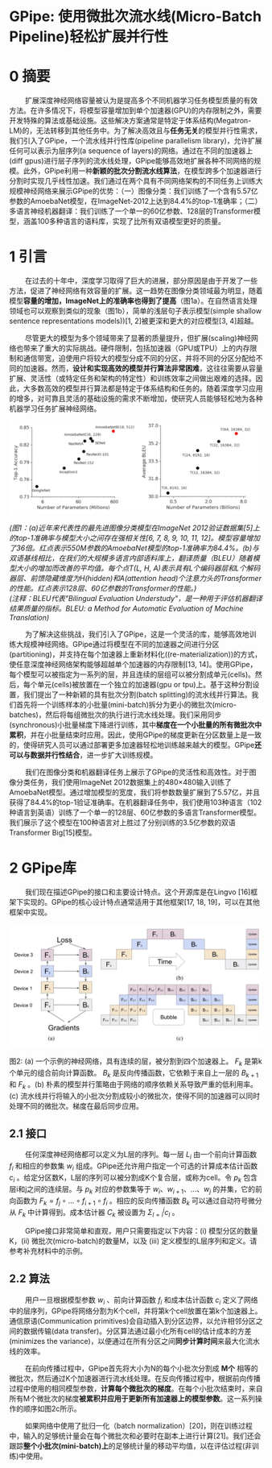 # GPipe: 使用微批次流水线(Micro-Batch Pipeline)轻松扩展并行性

# 0 摘要
&nbsp;&nbsp;&nbsp;&nbsp;&nbsp;&nbsp;&nbsp;&nbsp;扩展深度神经网络容量被认为是提高多个不同机器学习任务模型质量的有效方法。在许多情况下，将模型容量增加到单个加速器(GPU)的内存限制之外，需要开发特殊的算法或基础设施。这些解决方案通常是特定于体系结构(Megatron-LM)的，无法转移到其他任务中。为了解决高效且与**任务无关**的模型并行性需求，我们引入了GPipe，一个流水线并行性库(pipeline parallelism library)，允许扩展任何可以表示为层序列(a sequence of layers)的网络。通过在不同的加速器上(diff gpus)进行层子序列的流水线处理，GPipe能够高效地扩展各种不同网络的规模。此外，GPipe利用一种**新颖的批次分割流水线算法**，在模型跨多个加速器进行分割时实现几乎线性加速。我们通过在两个具有不同网络架构的不同任务上训练大规模神经网络来展示GPipe的优势：（一）图像分类：我们训练了一个含有5.57亿参数的AmoebaNet模型，在ImageNet-2012上达到84.4%的top-1准确率；（二）多语言神经机器翻译：我们训练了一个单一的60亿参数、128层的Transformer模型，涵盖100多种语言的语料库，实现了比所有双语模型更好的质量。<br>

# 1 引言
&nbsp;&nbsp;&nbsp;&nbsp;&nbsp;&nbsp;&nbsp;&nbsp;在过去的十年中，深度学习取得了巨大的进展，部分原因是由于开发了一些方法，促进了神经网络有效容量的扩展。这一趋势在图像分类领域最为明显，随着模型**容量的增加，ImageNet上的准确率也得到了提高**（图1a）。在自然语言处理领域也可以观察到类似的现象（图1b），简单的浅层句子表示模型(simple shallow  sentence representations models))[1, 2]被更深和更大的对应模型[3, 4]超越。<br>

&nbsp;&nbsp;&nbsp;&nbsp;&nbsp;&nbsp;&nbsp;&nbsp;尽管更大的模型为多个领域带来了显著的质量提升，但扩展(scaling)神经网络也带来了重大的实际挑战。硬件限制，包括加速器（GPU或TPU）上的内存限制和通信带宽，迫使用户将较大的模型分成不同的分区，并将不同的分区分配给不同的加速器。然而，**设计和实现高效的模型并行算法非常困难**，这往往需要从容量扩展、灵活性（或特定任务和架构的特定性）和训练效率之间做出艰难的选择。因此，大多数高效的模型并行算法都是特定于体系结构和任务的。随着深度学习应用的增多，对可靠且灵活的基础设施的需求不断增加，使研究人员能够轻松地为各种机器学习任务扩展神经网络。<br>

![figure1](images/gpipe-figure1.jpg)

*(图1：(a)近年来代表性的最先进图像分类模型在ImageNet 2012验证数据集[5]上的top-1准确率与模型大小之间存在强相关性[6, 7, 8, 9, 10, 11, 12]。模型容量增加了36倍。红点表示550M参数的AmoebaNet模型的top-1准确率为84.4%。(b)与双语基线相比，在我们的大规模多语言内部语料库上，翻译质量（BLEU）随着模型大小的增加而改善的平均值。每个点T(L, H, A)表示具有L个编码器层和L个解码器层、前馈隐藏维度为H(hidden)和A(attention head)个注意力头的Transformer的性能。红点表示128层、60亿参数的Transformer的性能。)* <br>
*(注释：BLEU代表"Bilingual Evaluation Understudy"，是一种用于评估机器翻译结果质量的指标。BLEU: a Method for Automatic Evaluation of Machine Translation)* <br>

&nbsp;&nbsp;&nbsp;&nbsp;&nbsp;&nbsp;&nbsp;&nbsp;为了解决这些挑战，我们引入了GPipe，这是一个灵活的库，能够高效地训练大规模神经网络。GPipe通过将模型在不同的加速器之间进行分区(partitioning)，并支持在每个加速器上重新材料化((re-materialization))的方式，使任意深度神经网络架构能够超越单个加速器的内存限制[13, 14]。使用GPipe，每个模型可以被指定为一系列的层，并且连续的层组可以被分割成单元(cells)。然后，每个单元(cells)被放置在一个独立的加速器(gpu or tpu)上。基于这种分割设置，我们提出了一种新颖的具有批次分割(batch splitting)的流水线并行算法。我们首先将一个训练样本的小批量(mini-batch)拆分为更小的微批次(micro-batches)，然后将每组微批次的执行进行流水线处理。我们采用同步(synchronous)小批量梯度下降进行训练，其中**梯度在一个小批量的所有微批次中累积**，并在小批量结束时应用。因此，使用GPipe的梯度更新在分区数量上是一致的，使得研究人员可以通过部署更多加速器轻松地训练越来越大的模型。GPipe**还可以与数据并行性结合**，进一步扩大训练规模。<br>

&nbsp;&nbsp;&nbsp;&nbsp;&nbsp;&nbsp;&nbsp;&nbsp;我们在图像分类和机器翻译任务上展示了GPipe的灵活性和高效性。对于图像分类任务，我们使用ImageNet 2012数据集上的480×480输入训练了AmoebaNet模型。通过增加模型的宽度，我们将参数数量扩展到了5.57亿，并且获得了84.4%的top-1验证准确率。在机器翻译任务中，我们使用103种语言（102种语言到英语）训练了一个单一的128层、60亿参数的多语言Transformer模型。我们展示了这个模型在100种语言对上胜过了分别训练的3.5亿参数的双语Transformer Big[15]模型。<br>

# 2 GPipe库
&nbsp;&nbsp;&nbsp;&nbsp;&nbsp;&nbsp;&nbsp;&nbsp;我们现在描述GPipe的接口和主要设计特点。这个开源库是在Lingvo [16]框架下实现的。GPipe的核心设计特点通常适用于其他框架[17, 18, 19]，可以在其他框架中实现。<br>

![figure2](images/gpipe-figure2.jpg)

图2: (a) 一个示例的神经网络，具有连续的层，被分割到四个加速器上。 $F_{k}$ 是第k个单元的组合前向计算函数。 $B_{k}$ 是反向传播函数，它依赖于来自上一层的 $B_{k+1}$ 和 $F_{k}$ 。(b) 朴素的模型并行策略由于网络的顺序依赖关系导致严重的低利用率。(c) 流水线并行将输入的小批次分割成较小的微批次，使得不同的加速器可以同时处理不同的微批次。梯度在最后同步应用。<br>

## 2.1 接口
&nbsp;&nbsp;&nbsp;&nbsp;&nbsp;&nbsp;&nbsp;&nbsp;任何深度神经网络都可以定义为L层的序列。每一层 $L_{i}$ 由一个前向计算函数 $f_{i}$ 和相应的参数集 $w_{i}$ 组成。GPipe还允许用户指定一个可选的计算成本估计函数 $c_{i}$ 。给定分区数K，L层的序列可以被分割成K个复合层，或称为cell。令 $p_{k}$ 包含层i和j之间的连续层。与 $p_{k}$ 对应的参数集等于 $w_{i} 、w_{i+1}、 \dots、w_{j}$ 的并集，它的前向函数为 $F_{k}=f_{j} \circ \ldots \circ f_{i+1} \circ f_{i}$ 。相应的反向传播函数 $B_{k}$ 可以通过自动符号微分从 $F_{k}$ 中计算得到。成本估计器 $C_{k}$ 被设置为 $\Sigma_{l=i}^{j} c_{l}$ 。<br>

&nbsp;&nbsp;&nbsp;&nbsp;&nbsp;&nbsp;&nbsp;&nbsp;GPipe接口非常简单和直观，用户只需要指定以下内容：(i) 模型分区的数量K，(ii) 微批次(micro-batch)的数量M，以及 (iii) 定义模型的L层序列和定义。请参考补充材料中的示例。<br>

## 2.2 算法
&nbsp;&nbsp;&nbsp;&nbsp;&nbsp;&nbsp;&nbsp;&nbsp;用户一旦根据模型参数 $w_{i}$ 、前向计算函数 $f_{i}$ 和成本估计函数 $c_{i}$ 定义了网络中的层序列，GPipe将网络分割为K个cell，并将第k个cell放置在第k个加速器上。通信原语(Communication primitives)会自动插入到分区边界，以允许相邻分区之间的数据传输(data transfer)。分区算法通过最小化所有cell的估计成本的方差(minimizes the variance)，以便通过在所有分区之间**同步计算时间**来最大化流水线的效率。<br>

&nbsp;&nbsp;&nbsp;&nbsp;&nbsp;&nbsp;&nbsp;&nbsp;在前向传播过程中，GPipe首先将大小为N的每个小批次分割成 **M个** 相等的微批次，然后通过K个加速器进行流水线处理。在反向传播过程中，根据前向传播过程中使用的相同模型参数，**计算每个微批次的梯度**。在每个小批次结束时，来自所有M个微批次的梯度**被累积并应用于更新所有加速器上的模型参数**。这一系列操作的顺序如图2c所示。<br>

&nbsp;&nbsp;&nbsp;&nbsp;&nbsp;&nbsp;&nbsp;&nbsp;如果网络中使用了批归一化（batch normalization）[20]，则在训练过程中，输入的足够统计量会在每个微批次和必要时在副本上进行计算[21]。我们还会跟踪**整个小批次(mini-batch)上**的足够统计量的移动平均值，以在评估过程(非训练)中使用。<br>










